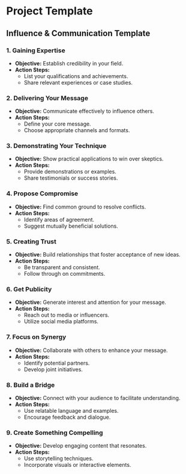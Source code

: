 # Project Template
## Influence & Communication Template

### 1. Gaining Expertise
- **Objective:** Establish credibility in your field.
- **Action Steps:**  
    - List your qualifications and achievements.
    - Share relevant experiences or case studies.

### 2. Delivering Your Message
- **Objective:** Communicate effectively to influence others.
- **Action Steps:**  
    - Define your core message.
    - Choose appropriate channels and formats.

### 3. Demonstrating Your Technique
- **Objective:** Show practical applications to win over skeptics.
- **Action Steps:**  
    - Provide demonstrations or examples.
    - Share testimonials or success stories.

### 4. Propose Compromise
- **Objective:** Find common ground to resolve conflicts.
- **Action Steps:**  
    - Identify areas of agreement.
    - Suggest mutually beneficial solutions.

### 5. Creating Trust
- **Objective:** Build relationships that foster acceptance of new ideas.
- **Action Steps:**  
    - Be transparent and consistent.
    - Follow through on commitments.

### 6. Get Publicity
- **Objective:** Generate interest and attention for your message.
- **Action Steps:**  
    - Reach out to media or influencers.
    - Utilize social media platforms.

### 7. Focus on Synergy
- **Objective:** Collaborate with others to enhance your message.
- **Action Steps:**  
    - Identify potential partners.
    - Develop joint initiatives.

### 8. Build a Bridge
- **Objective:** Connect with your audience to facilitate understanding.
- **Action Steps:**  
    - Use relatable language and examples.
    - Encourage feedback and dialogue.

### 9. Create Something Compelling
- **Objective:** Develop engaging content that resonates.
- **Action Steps:**  
    - Use storytelling techniques.
    - Incorporate visuals or interactive elements.
